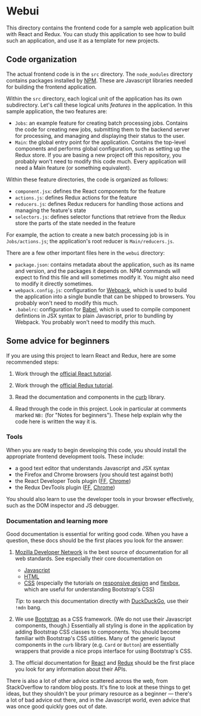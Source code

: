 # Webui

This directory contains the frontend code for a sample web application
built with React and Redux. You can study this application to see how
to build such an application, and use it as a template for new
projects.

## Code organization

The actual frontend code is in the `src` directory. The
`node_modules` directory contains packages installed by
[NPM](https://www.npmjs.com/). These are Javascript libraries needed
for building the frontend application.

Within the `src` directory, each logical unit of the application has
its own subdirectory. Let's call these logical units *features* in the
application.  In this sample application, the two features are:

  - `Jobs`: an example feature for creating batch processing jobs.
    Contains the code for creating new jobs, submitting them to the
    backend server for processing, and managing and displaying their
    status to the user.
  - `Main`: the global entry point for the application. Contains the
    top-level components and performs global configuration, such as
    setting up the Redux store. If you are basing a new project off
    this repository, you probably won't need to modify this code much.
    Every application will need a Main feature (or something
    equivalent).

Within these feature directories, the code is organized as follows:

  - `component.jsx`: defines the React components for the feature 
  - `actions.js`: defines Redux actions for the feature
  - `reducers.js`: defines Redux reducers for handling those actions
    and managing the feature's state
  - `selectors.js`: defines selector functions that retrieve from the
    Redux store the parts of the state needed in the feature
    
For example, the action to create a new batch processing job is in
`Jobs/actions.js`; the application's root reducer is
`Main/reducers.js`.

There are a few other important files here in the `webui` directory:

  - `package.json`: contains metadata about the application, such as
    its name and version, and the packages it depends on. NPM commands
    will expect to find this file and will sometimes modify it. You
    might also need to modify it directly sometimes.
  - `webpack.config.js`: configuration for
    [Webpack](https://webpack.js.org/), which is used to build the
    application into a single bundle that can be shipped to browsers.
    You probably won't need to modify this much.
  - `.babelrc`: configuration for [Babel](https://babeljs.io/), which
    is used to compile component defintions in JSX syntax to plain
    Javascript, prior to bundling by Webpack. You probably won't need
    to modify this much.

## Some advice for beginners

If you are using this project to learn React and Redux, here are some
recommended steps:
  
1. Work through the [official React tutorial](https://reactjs.org/tutorial/tutorial.html).

1. Work through the [official Redux tutorial](https://redux.js.org/tutorials/essentials/part-1-overview-concepts).

1. Read the documentation and components in the
   [curb](https://weblicht.sfs.uni-tuebingen.de/gitlab/clarind/libraries/curb)
   library.

1. Read through the code in this project. Look in particular at
   comments marked `NB:` (for "Notes for beginners"). These help
   explain why the code here is written the way it is.

### Tools

When you are ready to begin developing this code, you should install
the appropriate frontend development tools. These include:

   - a good text editor that understands Javascript and JSX syntax
   - the Firefox and Chrome browsers (you should test against both)
   - the React Developer Tools plugin
     ([FF](https://addons.mozilla.org/en-US/firefox/addon/react-devtools/),
     [Chrome](https://chrome.google.com/webstore/detail/react-developer-tools/fmkadmapgofadopljbjfkapdkoienihi))
   - the Redux DevTools plugin
     ([FF](https://addons.mozilla.org/en-US/firefox/addon/reduxdevtools/),
     [Chrome](https://chrome.google.com/webstore/detail/redux-devtools/lmhkpmbekcpmknklioeibfkpmmfibljd))
     
You should also learn to use the developer tools in your browser
effectively, such as the DOM inspector and JS debugger.
     
### Documentation and learning more

Good documentation is essential for writing good code. When you have a
question, these docs should be the first places you look for the
answer:

1. [Mozilla Developer Network](https://developer.mozilla.org/en-US/) is
   the best source of documentation for all web standards.  See
   especially their core documentation on

   - [Javascript](https://developer.mozilla.org/en-US/docs/Web/JavaScript)
   - [HTML](https://developer.mozilla.org/en-US/docs/Web/HTML)
   - [CSS](https://developer.mozilla.org/en-US/docs/Web/CSS)
     (especially the tutorials on [responsive
     design](https://developer.mozilla.org/en-US/docs/Learn/CSS/CSS_layout/Responsive_Design)
     and
     [flexbox](https://developer.mozilla.org/en-US/docs/Learn/CSS/CSS_layout/Flexbox),
     which are useful for understanding Bootstrap's CSS)
   
   *Tip*: to search this documentation directly with
   [DuckDuckGo](https://duckduckgo.com/), use their `!mdn` bang.

2. We use [Bootstrap](https://getbootstrap.com/docs/4.3/) as a CSS
   framework. (We do not use their Javascript components, though.)
   Essentially all styling is done in the application by adding
   Bootstrap CSS classes to components. You should become familiar
   with Bootstrap's CSS utilities. Many of the generic layout
   components in the `curb` library (e.g. `Card` or `Button`) are
   essentially wrappers that provide a nice props interface for using
   Bootstrap's CSS.
   
3. The official documentation for [React](https://reactjs.org/docs/getting-started.html)
   and [Redux](https://redux.js.org/api/api-reference) should be the
   first place you look for any information about their APIs. 

There is also a lot of other advice scattered across the web, from
StackOverflow to random blog posts. It's fine to look at these things
to get ideas, but they shouldn't be your primary resource as a
beginner &mdash; there's a lot of bad advice out there, and in the
Javascript world, even advice that was once good quickly goes out of
date.
